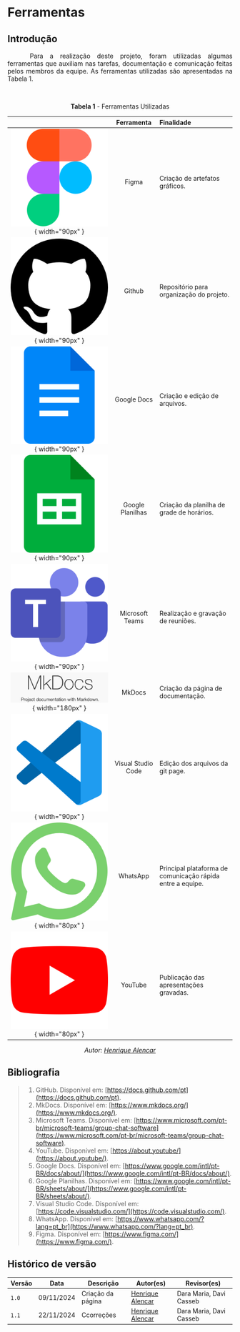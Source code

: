 # Ferramentas

## Introdução
<p style="text-indent: 50px;text-align: justify;">
Para a realização deste projeto, foram utilizadas algumas ferramentas que auxiliam nas tarefas, documentação e comunicação feitas pelos membros da equipe. As ferramentas utilizadas são apresentadas na Tabela 1. </p>

<br>

<center>

**Tabela 1** - Ferramentas Utilizadas

|   | Ferramenta | Finalidade |
| :-: | :----------: | :---------- |
| ![](../assets/ferramentas/figma.png){ width="90px" } | Figma | Criação de artefatos gráficos. |
| ![](../assets/ferramentas/github.png){ width="90px" } | Github | Repositório para organização do projeto. |
| ![](../assets/ferramentas/docs.png){ width="90px" } | Google Docs | Criação e edição de arquivos. |
| ![](../assets/ferramentas/planilhas.png){ width="90px" } | Google Planilhas | Criação da planilha de grade de horários. |
| ![](../assets/ferramentas/teams.png){ width="90px" } | Microsoft Teams | Realização e gravação de reuniões. |
| ![](../assets/ferramentas/mkdocs.jpg){ width="180px" } | MkDocs | Criação da página de documentação. |
| ![](../assets/ferramentas/vscode.png){ width="90px" } | Visual Studio Code | Edição dos arquivos da git page. |
| ![](../assets/ferramentas/wpp.png){ width="80px" } | WhatsApp | Principal plataforma de comunicação rápida entre a equipe. |
| ![](../assets/ferramentas/youtube.png){ width="80px" } | YouTube | Publicação das apresentações gravadas. |

_Autor: [Henrique Alencar](https://github.com/henryqma)_

</center>

## Bibliografia

>1. GitHub. Disponível em: [https://docs.github.com/pt](https://docs.github.com/pt).
>2. MkDocs. Disponível em: [https://www.mkdocs.org/](https://www.mkdocs.org/).
>3. Microsoft Teams. Disponível em: [https://www.microsoft.com/pt-br/microsoft-teams/group-chat-software](https://www.microsoft.com/pt-br/microsoft-teams/group-chat-software).
>4. YouTube. Disponível em: [https://about.youtube/](https://about.youtube/).
>5. Google Docs. Disponível em: [https://www.google.com/intl/pt-BR/docs/about/](https://www.google.com/intl/pt-BR/docs/about/).
>6. Google Planilhas. Disponível em: [https://www.google.com/intl/pt-BR/sheets/about/](https://www.google.com/intl/pt-BR/sheets/about/).
>7. Visual Studio Code. Disponível em: [https://code.visualstudio.com/](https://code.visualstudio.com/).
>8. WhatsApp. Disponível em: [https://www.whatsapp.com/?lang=pt_br](https://www.whatsapp.com/?lang=pt_br).
>9. Figma. Disponível em: [https://www.figma.com/](https://www.figma.com/).

## Histórico de versão

| Versão | Data       | Descrição                                | Autor(es)                                                                                       | Revisor(es)                                                                                                                                      |
| ------ | ---------- | ---------------------------------------- | ---------------------------------------------------------------------- | ---------------------------------------------------------------------------------------------------------------------------------------------- |
| `1.0`  | 09/11/2024 | Criação da página                     | [Henrique Alencar](https://github.com/henryqma) | Dara Maria, Davi Casseb |
| `1.1`  | 22/11/2024 | Ccorreções                            | [Henrique Alencar](https://github.com/henryqma) | Dara Maria, Davi Casseb |
